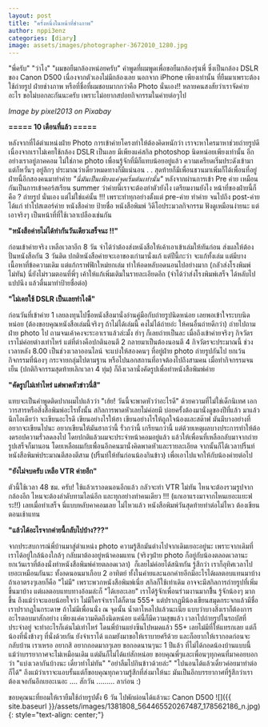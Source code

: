 ```yaml
---
layout: post
title: "ครั้งหนึ่งในหน้าที่ช่างภาพ"
author: nppi3enz
categories: [diary]
image: assets/images/photographer-3672010_1280.jpg
---
```

"พี่ครับ" "ว่าไง" "ผมขอยืมกล้องหน่อยครับ" คำพูดที่ผมพูดเพื่อขอยืมกล้องรุ่นพี่ ซึ่งเป็นกล้อง DSLR ของ Canon D500 เนื่องจากตัวเองไม่มีกล้องเลย นอกจาก iPhone เพียงเท่านั้น ที่ยืมมาเพราะต้องใช้ถ่ายรูป ฝ่ายช่างภาพ หรือที่ชื่อที่ผมชอบมากกว่าคือ Photo นั่นเอง!! หลายคนสงสัยว่าเราจัดค่ายอะไร ขอไม่บอกละกันนะครับ เพราะไม่อยากสปอยกิจกรรมในค่ายต่อๆไป

*Image by pixel2013 on Pixabay*

**===== 10 เดือนที่แล้ว =====**

หลังจากที่ได้ตำแหน่งฝ่าย Photo การเข้าค่ายโครงทำให้ต้องคิดหนักว่า เราจะหาใครมาหาช่วยถ่ายรูปดี เนื่องจากเราไม่เคยใช้กล้อง DSLR เป็นเลย มีเพียงแค่สกิล photoshop นิดหน่อยเพียงเท่านั้น อีกอย่างเราอยู่ภาคคอม ไม่ใช่ภาค photo เพื่อนรู้จักที่มีก็แทบน้อยอยู่แล้ว ความเครียดเริ่มประดังเข้ามา แต่ก็หวั่นๆ อยู่ลึกๆ ประมาณว่าเดี๋ยวหมดทางก็มีแน่นอน . . สุดท้ายก็มีเพื่อนชวนมาเพิ่มก็ได้เพื่อนที่อยู่ฝ่ายนี้อีกสองคนมาทำค่าย _"นี่มันเป็นเพียงแค่จุดเริ่มต้นเท่านั้น"_ หลังจากผ่านการเข้า Pre ค่าย เหมือนกันเป็นการเข้าคอร์สเรียน summer ว่าค่ายนี้เราจะต้องทำตัวยังไง เตรียมงานยังไง หน้าที่ของฝ่ายนี้ก็คือ ? ถ่ายรูป นั่นเอง แต่ไม่ใช่แค่นั้น !!! เพราะทำทุกอย่างตั้งแต่ pre-ค่าย ทำค่าย จนไปถึง post-ค่าย ได้แก่ ทำโปสเตอร์ค่าย หนังสือค่าย ป้ายชื่อ หนังสือพิมพ์ วิดีโอประมวลกิจกรรม ฟังดูเหมือนง่ายนะ แต่เอาจริงๆ เป็นหน้าที่ที่ใช้เวลาเปลืองเช่นกัน 

**"หนังสือค่ายไม่ได้ทำกันวันเดียวเสร็จนะ !!"**

ก่อนเข้าค่ายจริง เหลือเวลาอีก 8 วัน จำได้ว่าต้องส่งหนังสือให้เค้าเอาเข้าเล่มให้ทันก่อน ส่งผลให้ต้องปั่นหนังสือกัน 3 วันติด ปกติหนังสือค่ายจะเอาของเก่ามานั่งแก้ แต่ปีนี้กะว่า จะแก้ทั้งเล่ม แต่มีบางเนื้อหาที่ข้อความเดิม แต่แก้กราฟฟิกใหม่ยกเล่ม ทำให้อดหลับอดนอนไปอย่างมาก (กลัวส่งโรงพิมพ์ไม่ทัน) นี่ยังไม่รวมตอนที่พี่ๆ เค้าให้แก้เพิ่มเติมในรายละเอียดอีก (จำได้ว่าส่งโรงพิมพ์เสร็จ ได้หลับไปแปปนึง แล้วตื่นมาทำป้ายชื่อต่อ) 

**"ไม่เคยใช้ DSLR เป็นเลยทำไงดี"**

 ก่อนวันที่เข้าค่าย 1 เลยลงทุนไปซื้อหนังสือมานั่งอ่านคู่มือกับถ่ายรูปนิดหน่อย เลยพอเข้าใจระบบนิดหน่อย (ต้องขอบคุณหนังสือเล่มนี้จริงๆ ถ้าไม่ได้เล่มนี้ คงไม่ได้ถ่ายอ่ะ ให้คนอื่นถ่ายดีกว่า) ถ่ายไปถามฝ่าย photo ไป ถามจนเค้าคงจะระอาเราแล้วล่ะมั้ง ฮ่าๆ ก็เลยถ่ายเป็นละ เมื่อถึงเข้าค่ายจริงๆ กิจวัตรเราไม่ค่อยต่างเท่าไหร่ แต่ที่ต่างคือปกตินอนตี 2 กลายมาเป็นต้องนอนตี 4 กิจวัตรจะประมาณนี้ ช่วงเวลาหลัง 8.00 เป็นช่วงเวลาออนไลน์ จะแบ่งให้สองคนๆ ที่อยู่ฝ่าย photo ถ่ายรูปกันไป ยกเว้น กิจกรรมที่น้องๆ กระจายกลุ่มไปตามฐาน หรือไปนอกสถานที่อาจต้องไปถึงสามคน เมื่อทำกิจกรรมจนเย็น (ปกติกิจกรรมสุดท้ายเลิกเวลา 4 ทุ่ม) ก็ถึงเวลานั่งคัดรูปเพื่อทำหนังสือพิมพ์ค่าย 

**"คัดรูปไม่เท่าไหร่ แต่พาดหัวข่าวนี่สิ"**

 แทบจะเป็นคำพูดติดปากผมไปแล้วว่า "เฮ้ย! วันนี้จะพาดหัวว่าอะไรดี" ด้วยความที่ไม่ใช่เด็กนิเทศ เอกวารสารหรือสิ่งสื่อพิมพ์อะไรทั้งนั้น สกิลการพาดหัวเลยไม่ค่อยมี บ่อยครั้งต้องมานั่งดูของปีที่แล้ว มาแล้วนึกไอเดียว่า จะเขียนอะไรดี เขียนอย่างไรให้ฮา เขียนอย่างไรให้ถูกใจน้องและสต๊าฟ มันมีบางอย่างที่อยากจะเขียนไปนะ อยากเขียนให้มันฮากว่านี้ รั่วกว่านี้ เกรียนกว่านี้ แต่ด้วยเหตุผลบางประการทำให้ต้องดรอปความรั่วลดลงไป โดยปกติแล้วผมจะประจำหน้าคอมอยู่แล้ว แล้วให้เพื่อนที่เหลือกลับมาจากถ่ายรูปเสร็จก็มานอน โดยเหลือผมกับเพื่อนอีกคนมานั่งคิดพาดหัวและรายละเอียด จากนั้นก็ได้เวลาปริ้นท์หนังสือพิมพ์ประมาณตีสองตีสาม (ปริ้นท์ให้ทันก่อนน้องกินข้าว) เพื่อเอาไปแจกให้กับน้องค่ายต่อไป 

**"ยังไม่จบครับ เหลือ VTR ค่ายอีก"**

 ตัวนี้ใช้เวลา 48 ชม. ครับ! ใช้แล้วเราอดนอนอีกแล้ว กลัวจะทำ VTR ไม่ทัน ไหนจะต้องรวมรูปจากกล้องอีก ไหนจะต้องลำดับทามไลน์อีก และทุกอย่างทำคนเดียว !!! (แกเอาแรงมาจากไหนเยอะแยะฟระ!!) เลยเมื่อทำเสร็จ นี่แบบหลับคาคอมเลย ไม่ไหวแล้ว หนังสือพิมพ์วันสุดท้ายทำต่อไม่ไหว ต้องเขียนตอนเช้าแทน

**"แล้วได้อะไรจากค่ายนี้กลับไปบ้าง???"**

จากประสบการณ์พี่บ้านมาสู่ตำแหน่ง photo ความรู้สึกมันต่างไปจากเดิมเยอะอยู่นะ เพราะจากเดิมที่เราได้อยู่ใกล้น้องใกล้ๆ กลับมาต้องอยู่หน้าคอมแทน (จริงๆฝ่าย photo ก็อยู่กับน้องตลอดเวลานะ ยกเว้นเราที่ต้องนั่งทำหนังสือพิมพ์ค่ายตลอดเวลา)  ก็เลยไม่ค่อยได้สนิทกัน รู้สึกว่า เราก็อุทิศเวลาไปเยอะเหมือนกันนะ ทั้งอดนอนมาเกือบ 2 อาทิตย์ ทั้งในค่ายและนอกค่ายอีกมีอะไรได้ผลตอบแทนมาบ้าง ถ้าเอาตรงๆเลยก็คือ "ไม่มี" เพราะพวกหนังสือพิมพ์เนี่ย สกิลก็ใช้เท่าเดิม อาจจะมีสกิลการถ่ายรูปที่เพิ่มขึ้นมาบ้าง แต่ผลตอบแทบทางอ้อมล่ะก็ "ได้เยอะเลย" เราได้รู้จักเพื่อนร่วมงานมากขึึ้น รู้จักน้องๆ มากขึ้น ถึงแม้ว่าจะแอบน้อยใจว่า ไม่มีใครจำเราได้ก็ตาม 555+ แต่ปรากฏมีน้องเขียนสมุดกระจกแล้วมีชื่อเราปรากฏในกระดาษ ถ้าไม่มีเพื่อนนั่ง ณ จุดนั้น น้ำตาไหลไปแล้วนะเนี่ย แบบว่าบางสิ่งเราก็ต้องการอะไรตอบมาสักอย่าง เพียงแค่ความคิดถึงนิดหน่อย แค่นี้ก็มีความสุขแล้ว เวลาไปถ่ายรูปในรถบัสที่ประจำอยู่ จะทำอะไรก็เด่นไม่เท่าไหร่ โดนพี่บ้านแย่งซีนไปหมดแล้ว 55+ เลยไม่มีที่ให้แทรกเลย แต่ก็น้องที่นั่งข้างๆ ที่นั่งด้วยกัน ยังจำเราได้ แถมยังมาขอให้เราบายศรีด้วย และก็อยากให้เรากอดก่อนจะกลับบ้าน เราเหรอ อยากสิ อยากกอดมากๆเลย ขอกอดนานๆนะ 1 ปีแล้ว ที่ไม่ได้กอดน้องบ้านแบบนี้ แม้ว่าบรรยากาศจะไม่เหมือนเดิม แต่มันก็ไม่ได้แย่สักหน่อย ขอบคุณพี่ๆและเพื่อนๆทุกคนที่มาคอยบอกว่า "แบ่งเวลากันบ้างนะ เดี๋ยวทำไม่ทัน" "อย่าลืมไปกินข้าวด้วยล่ะ" "ไปนอนได้แล้วเดี๋ยวค่อยมาทำต่อก็ได้" ถึงแม้ว่าเราจะแอบรั้นแต่ก็ขอบคุณทุกความรู้สึกที่ส่งมาให้นะ มันเป็นอีกบรรยากาศที่รู้สึกว่าเราต้องเจอกันอีกเยอะเนอะ .... สักวัน ......... ลาก่อน :)

ขอบคุณนะที่ยอมให้เรายืมใช้ถ่ายรูปตั้ง 6 วัน ไปพักผ่อนได้แล้วนะ Canon D500
![]({{ site.baseurl }}/assets/images/1381808_564465520267487_178562186_n.jpg)
{: style="text-align: center;"}